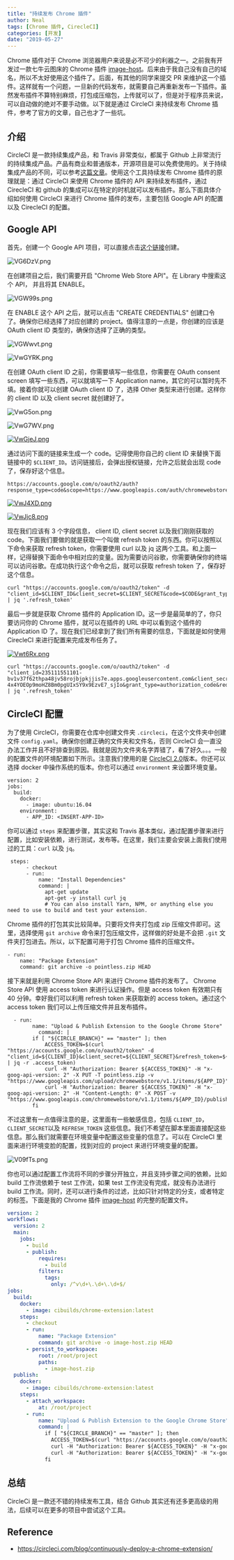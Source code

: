 ```yaml
---
title: "持续发布 Chrome 插件"
author: Neal
tags: [Chrome 插件, CirecleCI]
categories: [开发]
date: "2019-05-27" 
---
```


Chrome 插件对于 Chrome 浏览器用户来说是必不可少的利器之一。之前我有开发过一款七牛云图床的 Chrome 插件 [image-host](https://github.com/neal1991/image-host)。后来由于我自己没有自己的域名，所以不太好使用这个插件了。后面，有其他的同学来提交 PR 来维护这一个插件。这样就有一个问题，一旦新的代码发布，就需要自己再重新发布一下插件。虽然发布插件不算特别麻烦，打包成压缩包，上传就可以了，但是对于程序员来说，可以自动做的绝对不要手动做。以下就是通过 CircleCI 来持续发布 Chrome 插件，参考了官方的文章，自己也才了一些坑。

## 介绍

CircleCI 是一款持续集成产品，和 Travis 非常类似，都属于 Github 上非常流行的持续集成产品。产品有商业和普通版本，开源项目是可以免费使用的。关于持续集成产品的不同，可以参考[这篇文章](https://hackernoon.com/continuous-integration-circleci-vs-travis-ci-vs-jenkins-41a1c2bd95f5)。使用这个工具持续发布 Chrome 插件的原理就是：通过 CircleCI 来使用 Chrome 插件的 API 来持续发布插件，通过 CirecleCI 和 github 的集成可以在特定的时机就可以发布插件。那么下面具体介绍如何使用 CircleCI 来进行 Chrome 插件的发布，主要包括 Google API 的配置以及 CirecleCI 的配置。

## Google API

首先，创建一个 Google API 项目，可以直接点击[这个链接](https://console.developers.google.com/projectcreate?organizationId=0)创建。

![VG6DzV.png](https://s2.ax1x.com/2019/06/02/VG6DzV.png)

在创建项目之后，我们需要开启 "Chrome Web Store API"。在 Library 中搜索这个 API， 并且将其 ENABLE。

![VGW99s.png](https://s2.ax1x.com/2019/06/02/VGW99s.png)

在 ENABLE 这个 API 之后，就可以点击 "CREATE CREDENTIALS" 创建口令了。确保你已经选择了对应创建的 project。值得注意的一点是，你创建的应该是 OAuth client ID 类型的，确保你选择了正确的类型。

![VGWwvt.png](https://s2.ax1x.com/2019/06/02/VGWwvt.png)

![VwGYRK.png](https://s2.ax1x.com/2019/06/07/VwGYRK.png)

在创建 OAuth client ID 之前，你需要填写一些信息，你需要在 OAuth consent screen 填写一些东西，可以就填写一下 Application name，其它的可以暂时先不填。接着你就可以创建 OAuth client ID 了，选择 Other 类型来进行创建。这样你的 client ID 以及 client secret 就创建好了。

![VwG5on.png](https://s2.ax1x.com/2019/06/07/VwG5on.png)

![VwG7WV.png](https://s2.ax1x.com/2019/06/07/VwG7WV.png)

[![VwGjeJ.png](https://s2.ax1x.com/2019/06/07/VwGjeJ.png)](https://imgchr.com/i/VwGjeJ)

通过访问下面的链接来生成一个 code。记得使用你自己的 client ID 来替换下面链接中的 `$CLIENT_ID`。访问链接后，会弹出授权链接，允许之后就会出现 code 了，保存好这个信息。

```
https://accounts.google.com/o/oauth2/auth?response_type=code&scope=https://www.googleapis.com/auth/chromewebstore&client_id=$CLIENT_ID&redirect_uri=urn:ietf:wg:oauth:2.0:oob
```

[![VwJ4XD.png](https://s2.ax1x.com/2019/06/07/VwJ4XD.png)](https://imgchr.com/i/VwJ4XD)

[![VwJjc8.png](https://s2.ax1x.com/2019/06/07/VwJjc8.png)](https://imgchr.com/i/VwJjc8)

现在我们应该有 3 个字段信息， client ID, client secret 以及我们刚刚获取的 code。下面我们要做的就是获取一个叫做 refresh token 的东西。你可以按照以下命令来获取 refresh token，你需要使用 curl 以及 jq 这两个工具。和上面一样，记得替换下面命令中相对应的变量。因为需要访问谷歌，你需要确保你的终端可以访问谷歌。在成功执行这个命令之后，就可以获取 refresh token 了，保存好这个信息。

```
curl "https://accounts.google.com/o/oauth2/token" -d "client_id=$CLIENT_ID&client_secret=$CLIENT_SECRET&code=$CODE&grant_type=authorization_code&redirect_uri=urn:ietf:wg:oauth:2.0:oob" | jq '.refresh_token'
```

最后一步就是获取 Chrome 插件的 Application ID。这一步是最简单的了，你只要访问你的 Chrome 插件，就可以在插件的 URL 中可以看到这个插件的 Application ID 了。现在我们已经拿到了我们所有需要的信息，下面就是如何使用 CirecleCI 来进行配置来完成发布任务了。

[![Vwt6Rx.png](https://s2.ax1x.com/2019/06/07/Vwt6Rx.png)](https://imgchr.com/i/Vwt6Rx)

```
curl "https://accounts.google.com/o/oauth2/token" -d "client_id=235111551101-bv1v37f62thpa48jv58rojbjpkjjis7e.apps.googleusercontent.com&client_secret=cxCM40gME_odlELuVr4B9eSD&code=4/YgFSGSQuhSec7WDVF-4x4YOEOp9moHZ8Bm0pgUIxSY9x9EzvE7_sjIo&grant_type=authorization_code&redirect_uri=urn:ietf:wg:oauth:2.0:oob" | jq '.refresh_token'
```

## CircleCI 配置

为了使用 CircleCI，你需要在仓库中创建文件夹 `.circleci`，在这个文件夹中创建文件 `config.yaml`。确保你创建正确的文件夹和文件名，否则 CircleCI 会一直没办法工作并且不好排查到原因。我就是因为文件夹名字弄错了，看了好久。。。一般的配置文件的环境配置如下所示。注意我们使用的是 [CircleCI 2.0](https://circleci.com/features/)版本。你还可以选择 docker 中操作系统的版本。你也可以通过 `environment` 来设置环境变量。

```
version: 2
jobs:
  build:
    docker:
      - image: ubuntu:16.04
    environment:
      - APP_ID: <INSERT-APP-ID>
```

你可以通过 `steps` 来配置步骤，其实这和 Travis 基本类似，通过配置步骤来进行配置，比如安装依赖，进行测试，发布等。在这里，我们主要会安装上面我们使用过的工具：`curl` 以及 `jq`。

```
 steps:
      - checkout
      - run:
          name: "Install Dependencies"
          command: |
            apt-get update
            apt-get -y install curl jq
            # You can also install Yarn, NPM, or anything else you need to use to build and test your extension.
```

Chrome 插件的打包其实比较简单。只要将文件夹打包成 zip 压缩文件即可。这里，选择使用 `git archive` 命令来打包压缩文件，这样做的好处是不会把 `.git` 文件夹打包进去。所以，以下配置可用于打包 Chrome 插件的压缩文件。

```
- run:
    name: "Package Extension"
    command: git archive -o pointless.zip HEAD
```

接下来就是利用 Chrome Store API 来进行 Chrome 插件的发布了。 Chrome Store API 使用 access token 来进行认证操作。但是 access token 有效期只有 40 分钟。幸好我们可以利用 refresh token 来获取新的 access token。通过这个 access token 我们可以上传压缩文件并且发布插件。

```
  - run:
        name: "Upload & Publish Extension to the Google Chrome Store"
          command: |
        if [ "${CIRCLE_BRANCH}" == "master" ]; then
            ACCESS_TOKEN=$(curl "https://accounts.google.com/o/oauth2/token" -d "client_id=${CLIENT_ID}&client_secret=${CLIENT_SECRET}&refresh_token=${REFRESH_TOKEN}&grant_type=refresh_token&redirect_uri=urn:ietf:wg:oauth:2.0:oob" | jq -r .access_token)
            curl -H "Authorization: Bearer ${ACCESS_TOKEN}" -H "x-goog-api-version: 2" -X PUT -T pointless.zip -v "https://www.googleapis.com/upload/chromewebstore/v1.1/items/${APP_ID}"
            curl -H "Authorization: Bearer ${ACCESS_TOKEN}" -H "x-goog-api-version: 2" -H "Content-Length: 0" -X POST -v "https://www.googleapis.com/chromewebstore/v1.1/items/${APP_ID}/publish"
        fi
```

不过这里有一点值得注意的是，这里面有一些敏感信息，包括 `CLIENT_ID`，`CLIENT_SECRET`以及 `REFRESH_TOKEN` 这些信息。我们不希望在脚本里面直接配这些信息。那么我们就需要在环境变量中配置这些变量的信息了。可以在 CircleCI 里面来进行环境变脸的配置，找到对应的 project 来进行环境变量的配置。

![V09fTs.png](https://s2.ax1x.com/2019/06/07/V09fTs.png)

你也可以通过配置工作流将不同的步骤分开独立，并且支持步骤之间的依赖，比如 build 工作流依赖于 test 工作流，如果 test 工作流没有完成，就没有办法进行 build 工作流。同时，还可以进行条件的过滤，比如只针对特定的分支，或者特定的标签。下面是我的 Chrome 插件 [image-host](https://github.com/neal1991/image-host) 的完整的配置文件。

```yaml
version: 2
workflows:
  version: 2
  main:
    jobs:
      - build
      - publish:
          requires:
            - build
          filters:
            tags:
              only: /^v\d+\.\d+\.\d+$/
jobs:
  build:
    docker:
      - image: cibuilds/chrome-extension:latest
    steps:
      - checkout
      - run:
          name: "Package Extension"
          command: git archive -o image-host.zip HEAD
      - persist_to_workspace:
          root: /root/project
          paths:
            - image-host.zip    
  publish:
    docker:
      - image: cibuilds/chrome-extension:latest
    steps:
      - attach_workspace:
          at: /root/project
      - run:
          name: "Upload & Publish Extension to the Google Chrome Store"
          command: |
            if [ "${CIRCLE_BRANCH}" == "master" ]; then
              ACCESS_TOKEN=$(curl "https://accounts.google.com/o/oauth2/token" -d "client_id=${CLIENT_ID}&client_secret=${CLIENT_SECRET}&refresh_token=${REFRESH_TOKEN}&grant_type=refresh_token&redirect_uri=urn:ietf:wg:oauth:2.0:oob" | jq -r .access_token)
              curl -H "Authorization: Bearer ${ACCESS_TOKEN}" -H "x-goog-api-version: 2" -X PUT -T image-host.zip -v "https://www.googleapis.com/upload/chromewebstore/v1.1/items/${APP_ID}"
              curl -H "Authorization: Bearer ${ACCESS_TOKEN}" -H "x-goog-api-version: 2" -H "Content-Length: 0" -X POST -v "https://www.googleapis.com/chromewebstore/v1.1/items/${APP_ID}/publish"
            fi
```

## 总结

CircleCi 是一款还不错的持续发布工具，结合 Github 其实还有还多更高级的用法，后续可以在更多的项目中尝试这个工具。

## Reference

* https://circleci.com/blog/continuously-deploy-a-chrome-extension/



